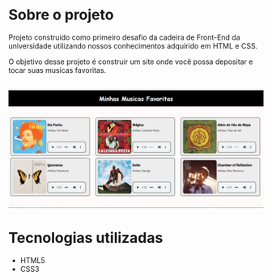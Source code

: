 # Sobre o projeto

Projeto construido como primeiro desafio da cadeira de Front-End da universidade utilizando nossos conhecimentos adquirido em HTML e CSS.

O objetivo desse projeto é construir um site onde você possa depositar e tocar suas musicas favoritas.

<br>

<img src="imagem\Site_Playlist.png">


<br>

# Tecnologias utilizadas
- HTML5
- CSS3
